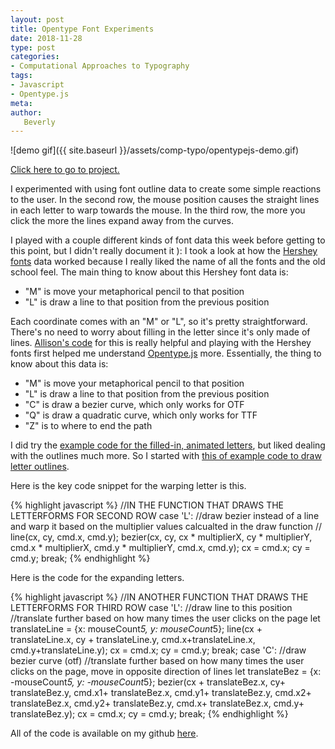 ```yaml
---
layout: post
title: Opentype Font Experiments
date: 2018-11-28
type: post
categories:
- Computational Approaches to Typography
tags:
- Javascript
- Opentype.js
meta:
author:
   Beverly
---
```


<!-- {{ site.baseurl }} -->

![demo gif]({{ site.baseurl }}/assets/comp-typo/opentypejs-demo.gif)

[Click here to go to project.](https://itp.beverlychou.com/computational-approaches-to-typography/4_opentype/)

I experimented with using font outline data to create some simple reactions to the user. In the second row, the mouse position causes the straight lines in each letter to warp towards the mouse. In the third row, the more you click the more the lines expand away from the curves.

I played with a couple different kinds of font data this week before getting to this point, but I didn't really document it ): I took a look at how the [Hershey fonts](https://github.com/techninja/hersheytextjs) data worked because I really liked the name of all the fonts and the old school feel. The main thing to know about this Hershey font data is:

- "M" is move your metaphorical pencil to that position
- "L" is draw a line to that position from the previous position

Each coordinate comes with an "M" or "L", so it's pretty straightforward. There's no need to worry about filling in the letter since it's only made of lines. [Allison's code](https://editor.p5js.org/allison.parrish/sketches/SJv2DCYpQ) for this is really helpful and playing with the Hershey fonts first helped me understand [Opentype.js](https://github.com/opentypejs/opentype.js) more. Essentially, the thing to know about this data is:

- "M" is move your metaphorical pencil to that position
- "L" is draw a line to that position from the previous position
- "C" is draw a bezier curve, which only works for OTF
- "Q" is draw a quadratic curve, which only works for TTF
- "Z" is to where to end the path

I did try the [example code for the filled-in, animated letters](https://editor.p5js.org/allison.parrish/sketches/Hy3-Iqm67), but liked dealing with the outlines much more. So I started with [this of example code to draw letter outlines](https://editor.p5js.org/allison.parrish/sketches/BklobgCO67).

<!--more-->

Here is the key code snippet for the warping letter is this.

{% highlight javascript %}
//IN THE FUNCTION THAT DRAWS THE LETTERFORMS FOR SECOND ROW
case 'L':
  //draw bezier instead of a line and warp it based on the multiplier values calcualted in the draw function
  // line(cx, cy, cmd.x, cmd.y);
  bezier(cx, cy, cx * multiplierX, cy * multiplierY, cmd.x * multiplierX, cmd.y * multiplierY, cmd.x, cmd.y);
  cx = cmd.x;
  cy = cmd.y;
  break;
{% endhighlight %}

Here is the code for the expanding letters.

{% highlight javascript %}
//IN ANOTHER FUNCTION THAT DRAWS THE LETTERFORMS FOR THIRD ROW
case 'L':
  //draw line to this position
  //translate further based on how many times the user clicks on the page
  let translateLine = {x: mouseCount*5, y: mouseCount*5};
  line(cx + translateLine.x, cy + translateLine.y, cmd.x+translateLine.x, cmd.y+translateLine.y);
  cx = cmd.x;
  cy = cmd.y;
  break;
case 'C':
  //draw bezier curve (otf)
  //translate further based on how many times the user clicks on the page, move in opposite direction of lines
  let translateBez = {x: -mouseCount*5, y: -mouseCount*5};
  bezier(cx + translateBez.x, cy+ translateBez.y, cmd.x1+ translateBez.x, cmd.y1+ translateBez.y, cmd.x2+ translateBez.x, cmd.y2+ translateBez.y, cmd.x+ translateBez.x, cmd.y+ translateBez.y);
  cx = cmd.x;
  cy = cmd.y;
  break;
{% endhighlight %}

All of the code is available on my github [here](https://github.com/bevchou/computational-approaches-to-typography/tree/master/4_opentype).
